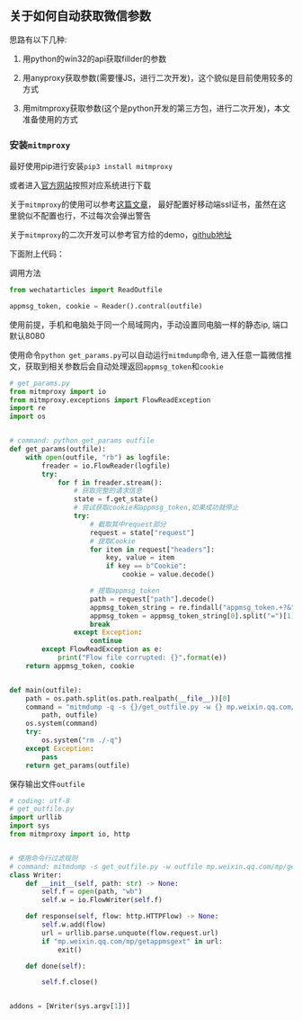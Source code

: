 ## 关于如何自动获取微信参数

思路有以下几种:

1. 用python的win32的api获取fillder的参数

2. 用anyproxy获取参数(需要懂JS，进行二次开发)，这个貌似是目前使用较多的方式

3. 用mitmproxy获取参数(这个是python开发的第三方包，进行二次开发)，本文准备使用的方式

### 安装`mitmproxy`

最好使用pip进行安装`pip3 install mitmproxy`

或者进入[官方网站](https://github.com/mitmproxy/mitmproxy/releases)按照对应系统进行下载

关于`mitmproxy`的使用可以参考[这篇文章](https://www.jianshu.com/p/0cc558a8d6a2)， 最好配置好移动端ssl证书，虽然在这里貌似不配置也行，不过每次会弹出警告

关于`mitmproxy`的二次开发可以参考官方给的demo，[github地址](https://github.com/mitmproxy/mitmproxy/tree/master/examples/simple)

下面附上代码：


调用方法

```python
from wechatarticles import ReadOutfile

appmsg_token, cookie = Reader().contral(outfile)
```

使用前提，手机和电脑处于同一个局域网内，手动设置同电脑一样的静态ip, 端口默认8080

使用命令`python get_params.py`可以自动运行`mitmdump`命令, 进入任意一篇微信推文，获取到相关参数后会自动处理返回`appmsg_token`和`cookie`

```python
# get_params.py
from mitmproxy import io
from mitmproxy.exceptions import FlowReadException
import re
import os


# command: python get_params outfile
def get_params(outfile):
    with open(outfile, "rb") as logfile:
        freader = io.FlowReader(logfile)
        try:
            for f in freader.stream():
                # 获取完整的请求信息
                state = f.get_state()
                # 尝试获取cookie和appmsg_token,如果成功就停止
                try:
                    # 截取其中request部分
                    request = state["request"]
                    # 提取Cookie
                    for item in request["headers"]:
                        key, value = item
                        if key == b"Cookie":
                            cookie = value.decode()

                    # 提取appmsg_token
                    path = request["path"].decode()
                    appmsg_token_string = re.findall("appmsg_token.+?&", path)
                    appmsg_token = appmsg_token_string[0].split("=")[1][:-1]
                    break
                except Exception:
                    continue
        except FlowReadException as e:
            print("Flow file corrupted: {}".format(e))
    return appmsg_token, cookie


def main(outfile):
    path = os.path.split(os.path.realpath(__file__))[0]
    command = "mitmdump -q -s {}/get_outfile.py -w {} mp.weixin.qq.com/mp/getappmsgext".format(
        path, outfile)
    os.system(command)
    try:
        os.system("rm ./-q")
    except Exception:
        pass
    return get_params(outfile)
```

保存输出文件`outfile`

```python
# coding: utf-8
# get_outfile.py
import urllib
import sys
from mitmproxy import io, http


# 使用命令行过滤规则
# command: mitmdump -s get_outfile.py -w outfile mp.weixin.qq.com/mp/getappmsgext
class Writer:
    def __init__(self, path: str) -> None:
        self.f = open(path, "wb")
        self.w = io.FlowWriter(self.f)

    def response(self, flow: http.HTTPFlow) -> None:
        self.w.add(flow)
        url = urllib.parse.unquote(flow.request.url)
        if "mp.weixin.qq.com/mp/getappmsgext" in url:
            exit()

    def done(self):

        self.f.close()


addons = [Writer(sys.argv[1])]
```
